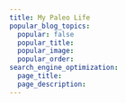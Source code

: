 ```yaml
---
title: My Paleo Life
popular_blog_topics:
  popular: false
  popular_title:
  popular_image:
  popular_order:
search_engine_optimization:
  page_title:
  page_description:
---
```

